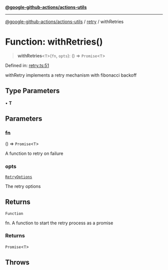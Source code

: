 [**@google-github-actions/actions-utils**](../../README.md)

***

[@google-github-actions/actions-utils](../../modules.md) / [retry](../README.md) / withRetries

# Function: withRetries()

> **withRetries**\<`T`\>(`fn`, `opts`): () => `Promise`\<`T`\>

Defined in: [retry.ts:51](https://github.com/google-github-actions/actions-utils/blob/main/src/retry.ts#L51)

withRetry implements a retry mechanism with fibonacci backoff

## Type Parameters

• **T**

## Parameters

### fn

() => `Promise`\<`T`\>

A function to retry on failure

### opts

[`RetryOptions`](../interfaces/RetryOptions.md)

The retry options

## Returns

`Function`

fn. A function to start the retry process as a promise

### Returns

`Promise`\<`T`\>

## Throws
